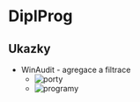 # DiplProg
## Ukazky
* WinAudit - agregace a filtrace
	* ![porty](https://github.com/bourama1/DiplProg/assets/73535167/c547a299-b74a-4692-a2fb-c1319d2a0fd6)
	* ![programy](https://github.com/bourama1/DiplProg/assets/73535167/75692ac2-7b96-46bc-af34-e733b3fde7d8)

